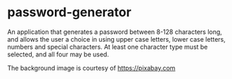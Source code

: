 # password-generator
An application that generates a password between 8-128 characters long, and allows the user a choice in using upper case letters, lower case letters, numbers and special characters. At least one character type must be selected, and all four may be used.

The background image is courtesy of https://pixabay.com 
